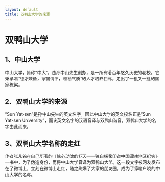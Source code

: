 ```yaml
---
layout: default
title: 双鸭山大学的来源
---
```


# 双鸭山大学

## 1、中山大学
中山大学，简称“中大”，由孙中山先生创办，是一所有着百年悠久历史的老校。它秉承着“德才兼备，家国情怀，领袖气质”的人才培养目标，走出了一批又一批的国家栋梁。

## 2、双鸭山大学的来源
“Sun Yat-sen”是孙中山先生的英文名字，因此中山大学的英文校名正是“Sun Yat-sen University”，而该英文名字的汉语音译与双鸭山谐音，双鸭山大学的名字由此而来。

## 3、双鸭山大学名称的走红
作者张永铭在自己所著的《惊心动魄的17天——独自探秘印占中国藏南地区纪实》一书中，为了伪造身份，而将中山大学音译为双鸭山大学。这一段文字被网友发布在了微博上，立刻在微博上走红，随之刷爆了大家的朋友圈，成为了家喻户晓的中山大学的名称。